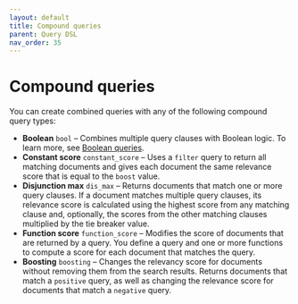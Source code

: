 ```yaml
---
layout: default
title: Compound queries
parent: Query DSL
nav_order: 35
---
```


# Compound queries

You can create combined queries with any of the following compound query types:

 - **Boolean** `bool` – Combines multiple query clauses with Boolean logic. To learn more, see [Boolean queries]({{site.url}}{{site.baseurl}}/opensearch/query-dsl/bool/).
 - **Constant score** `constant_score` – Uses a `filter` query to return all matching documents and gives each document the same relevance score that is equal to the `boost` value.
- **Disjunction max** `dis_max` – Returns documents that match one or more query clauses. If a document matches multiple query clauses, its relevance score is calculated using the highest score from any matching clause and, optionally, the scores from the other matching clauses multiplied by the tie breaker value.
- **Function score** `function_score` – Modifies the score of documents that are returned by a query. You define a query and one or more functions to compute a score for each document that matches the query.
- **Boosting** `boosting` – Changes the relevancy score for documents without removing them from the search results. Returns documents that match a `positive` query, as well as changing the relevance score for documents that match a `negative` query.
